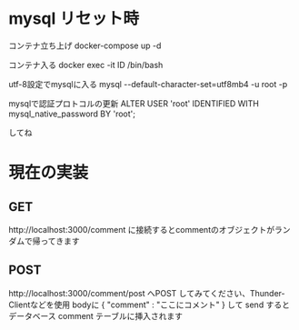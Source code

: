 
# mysql リセット時
コンテナ立ち上げ
docker-compose up -d

コンテナ入る
docker exec -it ID /bin/bash

utf-8設定でmysqlに入る
mysql --default-character-set=utf8mb4 -u root -p

mysqlで認証プロトコルの更新
ALTER USER 'root' IDENTIFIED WITH mysql_native_password BY 'root';

してね

# 現在の実装
## GET
http://localhost:3000/comment に接続するとcommentのオブジェクトがランダムで帰ってきます


## POST
http://localhost:3000/comment/post へPOST してみてください、Thunder-Clientなどを使用
bodyに 
{
    "comment" : "ここにコメント"
}
して send するとデータベース comment テーブルに挿入されます